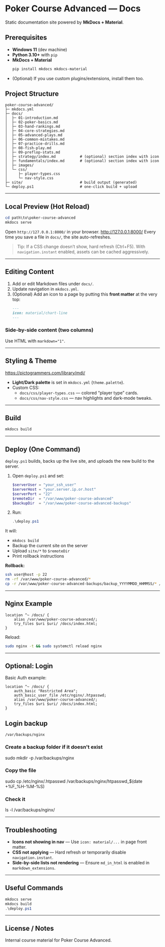 # Poker Course Advanced — Docs

Static documentation site powered by **MkDocs + Material**.

## Prerequisites

- **Windows 11** (dev machine)
- **Python 3.10+** with `pip`
- **MkDocs + Material**
  ```powershell
  pip install mkdocs mkdocs-material
  ```
- (Optional) If you use custom plugins/extensions, install them too.

## Project Structure

```
poker-course-advanced/
├─ mkdocs.yml
├─ docs/
│  ├─ 01-introduction.md
│  ├─ 02-poker-basics.md
│  ├─ 03-hand-rankings.md
│  ├─ 04-core-strategies.md
│  ├─ 05-advanced-plays.md
│  ├─ 06-common-mistakes.md
│  ├─ 07-practice-drills.md
│  ├─ 08-fish-play.md
│  ├─ 09-preflop-stats.md
│  ├─ strategy/index.md           # (optional) section index with icon
│  ├─ fundamentals/index.md       # (optional) section index with icon
│  ├─ images/
│  └─ css/
│     ├─ player-types.css
│     └─ nav-style.css
├─ site/                          # build output (generated)
└─ deploy.ps1                     # one-click build + upload
```

---

## Local Preview (Hot Reload)

```powershell
cd path\to\poker-course-advanced
mkdocs serve
```

Open `http://127.0.0.1:8000/` in your browser.  http://127.0.0.1:8000/ 
Every time you save a file in `docs/`, the site auto-refreshes.

> Tip: If a CSS change doesn’t show, hard refresh (Ctrl+F5). With `navigation.instant` enabled, assets can be cached aggressively.

---

## Editing Content

1. Add or edit Markdown files under `docs/`.
2. Update navigation in `mkdocs.yml`.
3. (Optional) Add an icon to a page by putting this **front matter** at the very top:
   ```markdown
   ---
   icon: material/chart-line
   ---
   ```

### Side-by-side content (two columns)
Use HTML with `markdown="1"`.

---

## Styling & Theme

https://pictogrammers.com/library/mdi/

- **Light/Dark palette** is set in `mkdocs.yml` (`theme.palette`).
- Custom CSS:
  - `docs/css/player-types.css` — colored “player type” cards.
  - `docs/css/nav-style.css` — nav highlights and dark-mode tweaks.

---

## Build

```powershell
mkdocs build
```

---

## Deploy (One Command)

`deploy.ps1` builds, backs up the live site, and uploads the new build to the server.

1. Open `deploy.ps1` and set:
   ```powershell
   $serverUser = "your_ssh_user"
   $serverHost = "your.server.ip.or.host"
   $serverPort = "22"
   $remoteDir  = "/var/www/poker-course-advanced"
   $backupDir  = "/var/www/poker-course-advanced-backups"
   ```
2. Run:
   ```powershell
   .\deploy.ps1
   ```

It will:
- `mkdocs build`
- Backup the current site on the server
- Upload `site/*` to `$remoteDir`
- Print rollback instructions

**Rollback:**
```bash
ssh user@host -p 22
rm -rf /var/www/poker-course-advanced/*
cp -r /var/www/poker-course-advanced-backups/backup_YYYYMMDD_HHMMSS/* /var/www/poker-course-advanced/
```

---

## Nginx Example

```nginx
location ^~ /docs/ {
    alias /var/www/poker-course-advanced/;
    try_files $uri $uri/ /docs/index.html;
}
```

Reload:
```bash
sudo nginx -t && sudo systemctl reload nginx
```

---

## Optional: Login

Basic Auth example:

```nginx
location ^~ /docs/ {
    auth_basic "Restricted Area";
    auth_basic_user_file /etc/nginx/.htpasswd;
    alias /var/www/poker-course-advanced/;
    try_files $uri $uri/ /docs/index.html;
}
```
## Login backup
```
/var/backups/nginx
```
### Create a backup folder if it doesn't exist
sudo mkdir -p /var/backups/nginx

### Copy the file
sudo cp /etc/nginx/.htpasswd /var/backups/nginx/htpasswd_$(date +%F_%H-%M-%S)

### Check it
ls -l /var/backups/nginx/


---

## Troubleshooting

- **Icons not showing in nav** — Use `icon: material/...` in page front matter.
- **CSS not applying** — Hard refresh or temporarily disable `navigation.instant`.
- **Side-by-side lists not rendering** — Ensure `md_in_html` is enabled in `markdown_extensions`.

---

## Useful Commands

```powershell
mkdocs serve
mkdocs build
.\deploy.ps1
```

---

## License / Notes

Internal course material for Poker Course Advanced.
